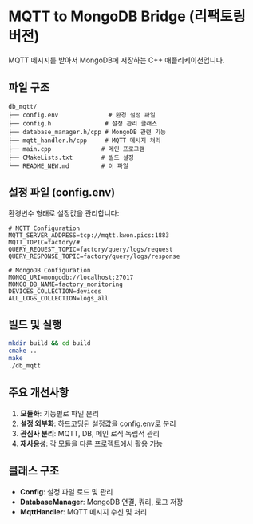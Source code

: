 # MQTT to MongoDB Bridge (리팩토링 버전)

MQTT 메시지를 받아서 MongoDB에 저장하는 C++ 애플리케이션입니다.

## 파일 구조

```
db_mqtt/
├── config.env              # 환경 설정 파일
├── config.h               # 설정 관리 클래스
├── database_manager.h/cpp # MongoDB 관련 기능
├── mqtt_handler.h/cpp     # MQTT 메시지 처리
├── main.cpp              # 메인 프로그램
├── CMakeLists.txt        # 빌드 설정
└── README_NEW.md         # 이 파일
```

## 설정 파일 (config.env)

환경변수 형태로 설정값을 관리합니다:

```env
# MQTT Configuration
MQTT_SERVER_ADDRESS=tcp://mqtt.kwon.pics:1883
MQTT_TOPIC=factory/#
QUERY_REQUEST_TOPIC=factory/query/logs/request
QUERY_RESPONSE_TOPIC=factory/query/logs/response

# MongoDB Configuration
MONGO_URI=mongodb://localhost:27017
MONGO_DB_NAME=factory_monitoring
DEVICES_COLLECTION=devices
ALL_LOGS_COLLECTION=logs_all
```

## 빌드 및 실행

```bash
mkdir build && cd build
cmake ..
make
./db_mqtt
```

## 주요 개선사항

1. **모듈화**: 기능별로 파일 분리
2. **설정 외부화**: 하드코딩된 설정값을 config.env로 분리
3. **관심사 분리**: MQTT, DB, 메인 로직 독립적 관리
4. **재사용성**: 각 모듈을 다른 프로젝트에서 활용 가능

## 클래스 구조

- **Config**: 설정 파일 로드 및 관리
- **DatabaseManager**: MongoDB 연결, 쿼리, 로그 저장
- **MqttHandler**: MQTT 메시지 수신 및 처리